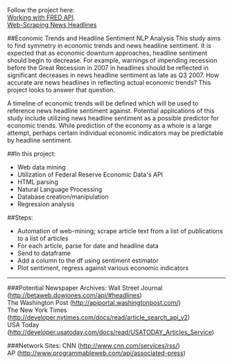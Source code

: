 Follow the project here:  
[Working with FRED API](http://nbviewer.ipython.org/github/c-trl/economic-trends-vs-headline-sentiment-nlp-analysis/blob/master/fred-api.ipynb).  
[Web-Scraping News Headlines](http://nbviewer.ipython.org/github/c-trl/economic-trends-vs-headline-sentiment-nlp-analysis/blob/master/headline-scraping.ipynb)

##Economic Trends and Headline Sentiment NLP Analysis
This study aims to find symmetry in economic trends and news headline sentiment.  It is expected that as economic downturn approaches, headline sentiment should begin to decrease.  For example, warnings of impending recession before the Great Recession in 2007 in headlines should be reflected in significant decreases in news headline sentiment as late as Q3 2007.  How accurate are news headlines in reflecting actual economic trends?  This project looks to answer that question.

A timeline of economic trends will be defined which will be used to reference news headline sentiment against.  Potential applications of this study include utilizing news headline sentiment as a possible predictor for economic trends.  While prediction of the economy as a whole is a large attempt, perhaps certain individual economic indicators may be predictable by headline sentiment.

##In this project:
* Web data mining 
* Utilization of Federal Reserve Economic Data's API
* HTML parsing
* Natural Language Processing
* Database creation/manipulation
* Regression analysis

##Steps:
* Automation of web-mining; scrape article text from a list of publications to a list of articles
* For each article, parse for date and headline data
* Send to dataframe
* Add a column to the df using sentiment estimator
* Plot sentiment, regress against various economic indicators

---
###Potential Newspaper Archives:
Wall Street Journal (http://betaweb.dowjones.com/api/#headlines)  
The Washington Post (http://apiportal.washingtonpost.com/)  
The New York Times (http://developer.nytimes.com/docs/read/article_search_api_v2)  
USA Today (http://developer.usatoday.com/docs/read/USATODAY_Articles_Service)  

###Network Sites:
CNN (http://www.cnn.com/services/rss/)  
AP (http://www.programmableweb.com/api/associated-press)
